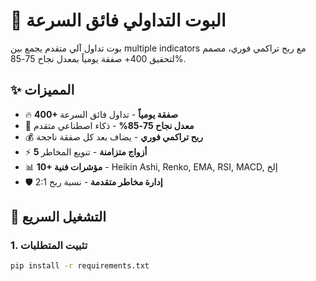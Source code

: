 # 🚀 البوت التداولي فائق السرعة

بوت تداول آلي متقدم يجمع بين multiple indicators مع ربح تراكمي فوري، مصمم لتحقيق 400+ صفقة يومياً بمعدل نجاح 75-85%.

## ✨ المميزات

- 🔥 **400+ صفقة يومياً** - تداول فائق السرعة
- 🎯 **معدل نجاح 75-85%** - ذكاء اصطناعي متقدم  
- 💰 **ربح تراكمي فوري** - يضاف بعد كل صفقة ناجحة
- ⚡ **5 أزواج متزامنة** - تنويع المخاطر
- 📊 **10+ مؤشرات فنية** - Heikin Ashi, Renko, EMA, RSI, MACD, إلخ
- 🛡️ **إدارة مخاطر متقدمة** - نسبة ربح 2:1

## 🚀 التشغيل السريع

### 1. تثبيت المتطلبات
```bash
pip install -r requirements.txt
